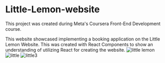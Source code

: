 # Little-Lemon-website
This project was created during Meta's Coursera Front-End Development course.

This website showcased implementing a booking application on the Little Lemon Website. This was created with React Components to show an understanding of utilizing React for creating the website. 
![little lemon](https://github.com/Vinay-kumar770/Little-Lemon-website/assets/96951661/5d0ba2b8-6a5b-41cc-9545-49ab7b873a07)
![little](https://github.com/Vinay-kumar770/Little-Lemon-website/assets/96951661/e1c4e556-11c0-4449-889a-5e01de26c07d)
![little3](https://github.com/Vinay-kumar770/Little-Lemon-website/assets/96951661/061e8d56-c9a6-492f-b3f4-e4393cd078b1)

